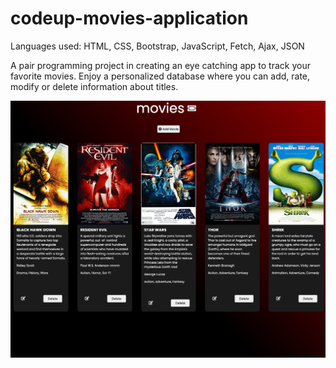 # codeup-movies-application

Languages used: HTML, CSS, Bootstrap, JavaScript, Fetch, Ajax, JSON

A pair programming project in creating an eye catching app to track your favorite movies. Enjoy a personalized database where you can add, rate, modify or delete information about titles.

![Movies](img/movies.png)
